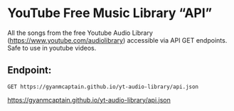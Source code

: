 # YouTube Free Music Library “API”

All the songs from the free Youtube Audio Library (https://www.youtube.com/audiolibrary) accessible via API GET endpoints.
Safe to use in youtube videos.

## Endpoint:

`GET https://gyanmcaptain.github.io/yt-audio-library/api.json`

https://gyanmcaptain.github.io/yt-audio-library/api.json
